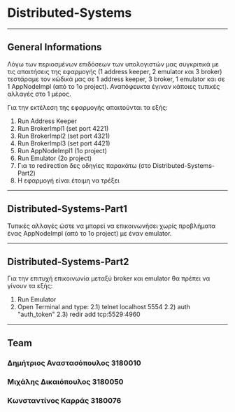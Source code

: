 # Distributed-Systems
---
## General Informations

Λόγω των περιοσμένων επιδόσεων των υπολογιστών μας συγκριτικά με τις απαιτήσεις της εφαρμογής (1 address keeper, 2 emulator και 3 broker) τεστάραμε τον κώδικά μας σε 1 address keeper, 3 broker, 1 emulator και σε 1 AppNodeImpl (από το 1ο project). Αναπόφευκτα έγιναν κάποιες τυπικές αλλαγές στο 1 μέρος. 

Για την εκτέλεση της εφαρμογής απαιτούνται τα εξής:
1) Run Address Keeper
2) Run BrokerImpl1 (set port 4221)
3) Run BrokerImpl2 (set port 4321)
4) Run BrokerImpl3 (set port 4421)
5) Run AppNodeImpl1 (1o project)
6) Run Emulator (2o project)
7) Για το redirection δες οδηγίες παρακάτω (στο Distributed-Systems-Part2) 
8) Η εφαρμογή είναι έτοιμη να τρέξει

---
## Distributed-Systems-Part1

Τυπικές αλλαγές ώστε να μπορεί να επικοινωνήσει χωρίς προβλήματα ένας AppNodeImpl (από το 1ο project) με έναν emulator.

---
## Distributed-Systems-Part2

Για την επιτυχή επικοινωνία μεταξύ broker και emulator θα πρέπει να γίνουν τα εξής:
1) Run Emulator 
2) Open Terminal and type:
    2.1) telnet localhost 5554
    2.2) auth "auth_token"
    2.3) redir add tcp:5529:4960

---

## Team

### Δημήτριος Αναστασόπουλος 3180010

### Μιχάλης Δικαιόπουλος 3180050

### Κωνσταντίνος Καρράς 3180076
